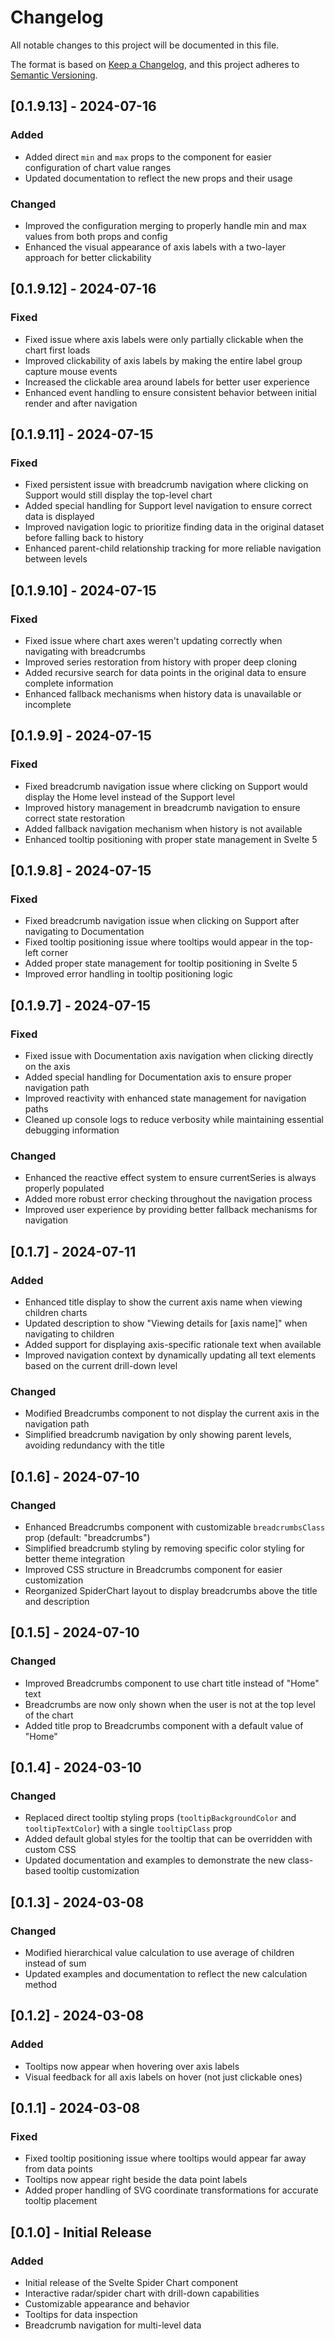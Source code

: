 # Changelog

All notable changes to this project will be documented in this file.

The format is based on [Keep a Changelog](https://keepachangelog.com/en/1.0.0/),
and this project adheres to [Semantic Versioning](https://semver.org/spec/v2.0.0.html).

## [0.1.9.13] - 2024-07-16

### Added
- Added direct `min` and `max` props to the component for easier configuration of chart value ranges
- Updated documentation to reflect the new props and their usage

### Changed
- Improved the configuration merging to properly handle min and max values from both props and config
- Enhanced the visual appearance of axis labels with a two-layer approach for better clickability

## [0.1.9.12] - 2024-07-16

### Fixed
- Fixed issue where axis labels were only partially clickable when the chart first loads
- Improved clickability of axis labels by making the entire label group capture mouse events
- Increased the clickable area around labels for better user experience
- Enhanced event handling to ensure consistent behavior between initial render and after navigation

## [0.1.9.11] - 2024-07-15

### Fixed
- Fixed persistent issue with breadcrumb navigation where clicking on Support would still display the top-level chart
- Added special handling for Support level navigation to ensure correct data is displayed
- Improved navigation logic to prioritize finding data in the original dataset before falling back to history
- Enhanced parent-child relationship tracking for more reliable navigation between levels

## [0.1.9.10] - 2024-07-15

### Fixed
- Fixed issue where chart axes weren't updating correctly when navigating with breadcrumbs
- Improved series restoration from history with proper deep cloning
- Added recursive search for data points in the original data to ensure complete information
- Enhanced fallback mechanisms when history data is unavailable or incomplete

## [0.1.9.9] - 2024-07-15

### Fixed
- Fixed breadcrumb navigation issue where clicking on Support would display the Home level instead of the Support level
- Improved history management in breadcrumb navigation to ensure correct state restoration
- Added fallback navigation mechanism when history is not available
- Enhanced tooltip positioning with proper state management in Svelte 5

## [0.1.9.8] - 2024-07-15

### Fixed
- Fixed breadcrumb navigation issue when clicking on Support after navigating to Documentation
- Fixed tooltip positioning issue where tooltips would appear in the top-left corner
- Added proper state management for tooltip positioning in Svelte 5
- Improved error handling in tooltip positioning logic

## [0.1.9.7] - 2024-07-15

### Fixed
- Fixed issue with Documentation axis navigation when clicking directly on the axis
- Added special handling for Documentation axis to ensure proper navigation path
- Improved reactivity with enhanced state management for navigation paths
- Cleaned up console logs to reduce verbosity while maintaining essential debugging information

### Changed
- Enhanced the reactive effect system to ensure currentSeries is always properly populated
- Added more robust error checking throughout the navigation process
- Improved user experience by providing better fallback mechanisms for navigation

## [0.1.7] - 2024-07-11

### Added
- Enhanced title display to show the current axis name when viewing children charts
- Updated description to show "Viewing details for [axis name]" when navigating to children
- Added support for displaying axis-specific rationale text when available
- Improved navigation context by dynamically updating all text elements based on the current drill-down level

### Changed
- Modified Breadcrumbs component to not display the current axis in the navigation path
- Simplified breadcrumb navigation by only showing parent levels, avoiding redundancy with the title

## [0.1.6] - 2024-07-10

### Changed
- Enhanced Breadcrumbs component with customizable `breadcrumbsClass` prop (default: "breadcrumbs")
- Simplified breadcrumb styling by removing specific color styling for better theme integration
- Improved CSS structure in Breadcrumbs component for easier customization
- Reorganized SpiderChart layout to display breadcrumbs above the title and description

## [0.1.5] - 2024-07-10

### Changed
- Improved Breadcrumbs component to use chart title instead of "Home" text
- Breadcrumbs are now only shown when the user is not at the top level of the chart
- Added title prop to Breadcrumbs component with a default value of "Home"

## [0.1.4] - 2024-03-10

### Changed
- Replaced direct tooltip styling props (`tooltipBackgroundColor` and `tooltipTextColor`) with a single `tooltipClass` prop
- Added default global styles for the tooltip that can be overridden with custom CSS
- Updated documentation and examples to demonstrate the new class-based tooltip customization

## [0.1.3] - 2024-03-08

### Changed
- Modified hierarchical value calculation to use average of children instead of sum
- Updated examples and documentation to reflect the new calculation method

## [0.1.2] - 2024-03-08

### Added
- Tooltips now appear when hovering over axis labels
- Visual feedback for all axis labels on hover (not just clickable ones)

## [0.1.1] - 2024-03-08

### Fixed
- Fixed tooltip positioning issue where tooltips would appear far away from data points
- Tooltips now appear right beside the data point labels
- Added proper handling of SVG coordinate transformations for accurate tooltip placement

## [0.1.0] - Initial Release

### Added
- Initial release of the Svelte Spider Chart component
- Interactive radar/spider chart with drill-down capabilities
- Customizable appearance and behavior
- Tooltips for data inspection
- Breadcrumb navigation for multi-level data 